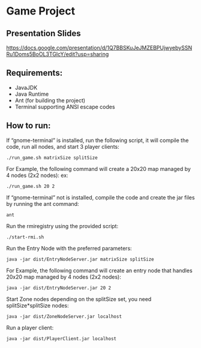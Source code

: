 # Game Project

## Presentation Slides
https://docs.google.com/presentation/d/1Q7BBSKuJeJMZEBPUjwyebySSNRu1Doms5BoOL3TGIcY/edit?usp=sharing

## Requirements:
- JavaJDK
- Java Runtime
- Ant (for building the project)
- Terminal supporting ANSI escape codes

## How to run:

If “gnome-terminal” is installed, run the following script, it will compile the code, run all nodes, and start 
3 player clients:
```
./run_game.sh matrixSize splitSize
```
For Example, the following command will create a 20x20 map managed by 4 nodes (2x2 nodes):
ex:
``` 
./run_game.sh 20 2
```
If “gnome-terminal” not is installed, compile the code and create the jar files by running the ant 
command:
```
ant
```
Run the rmiregistry using the provided script:
```
./start-rmi.sh
```
Run the Entry Node with the preferred parameters:
```
java -jar dist/EntryNodeServer.jar matrixSize splitSize
```
For Example, the following command will create an entry node that handles 20x20 map managed by 4 
nodes (2x2 nodes):
```
java -jar dist/EntryNodeServer.jar 20 2
```
Start Zone nodes depending on the splitSize set, you need splitSize*splitSize nodes:
```
java -jar dist/ZoneNodeServer.jar localhost
```
Run a player client:
```
java -jar dist/PlayerClient.jar localhost
```